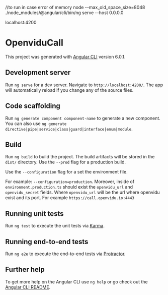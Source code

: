 //to run in case error of memory
node --max_old_space_size=8048 ./node_modules/@angular/cli/bin/ng serve --host 0.0.0.0

localhost:4200

# OpenviduCall

This project was generated with [Angular CLI](https://github.com/angular/angular-cli) version 6.0.1.

## Development server

Run `ng serve` for a dev server. Navigate to `http://localhost:4200/`. The app will automatically reload if you change any of the source files.

## Code scaffolding

Run `ng generate component component-name` to generate a new component. You can also use `ng generate directive|pipe|service|class|guard|interface|enum|module`.

## Build

Run `ng build` to build the project. The build artifacts will be stored in the `dist/` directory. Use the `--prod` flag for a production build.

Use the `--configuration`  flag for a set the environment file.

 For example: `--configuration=production`. Moreover, inside of `environment.production.ts` should exist the `openvidu_url` and `openvidu_secret` fields. Where `openvidu_url`  will be the url where openvidu exist and its port. For example  `https://call.openvidu.io:4443`
## Running unit tests

Run `ng test` to execute the unit tests via [Karma](https://karma-runner.github.io).

## Running end-to-end tests

Run `ng e2e` to execute the end-to-end tests via [Protractor](http://www.protractortest.org/).

## Further help

To get more help on the Angular CLI use `ng help` or go check out the [Angular CLI README](https://github.com/angular/angular-cli/blob/master/README.md).
